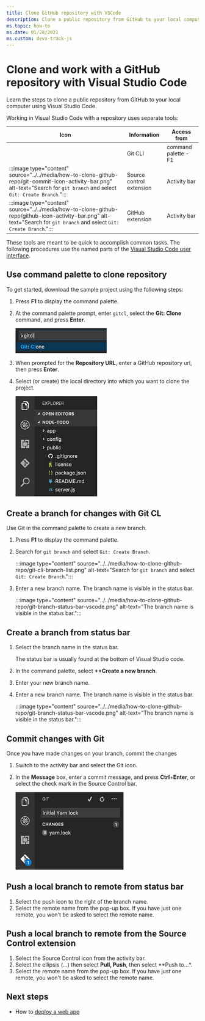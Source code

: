 ```yaml
---
title: Clone GitHub repository with VSCode
description: Clone a public repository from GitHub to your local computer using Visual Studio Code.
ms.topic: how-to
ms.date: 01/28/2021
ms.custom: devx-track-js
---
```


# Clone and work with a GitHub repository with Visual Studio Code

Learn the steps to clone a public repository from GitHub to your local computer using Visual Studio Code.

Working in Visual Studio Code with a repository uses separate tools:

|Icon|Information|Access from|
|--|--|--|
|| Git CLI [](https://code.visualstudio.com/docs/getstarted/userinterface#_command-palette)|command palette - F1|
|:::image type="content" source="../../media/how-to-clone-github-repo/git-commit-icon-activity-bar.png" alt-text="Search for `git branch` and select `Git: Create Branch`.":::|Source control extension|Activity bar|
|:::image type="content" source="../../media/how-to-clone-github-repo/github-icon-activity-bar.png" alt-text="Search for `git branch` and select `Git: Create Branch`.":::|GitHub extension|Activity bar|

These tools are meant to be quick to accomplish common tasks. The following procedures use the named parts of the [Visual Studio Code user interface](https://code.visualstudio.com/docs/getstarted/userinterface). 

## Use command palette to clone repository

To get started, download the sample project using the following steps:

1. Press **F1** to display the command palette.

1. At the command palette prompt, enter `gitcl`, select the **Git: Clone** command, and press **Enter**.

    ![gitcl command in the Visual Studio Code command palette prompt](../../media/how-to-clone-github-repo/visual-studio-code-git-clone.png)

1. When prompted for the **Repository URL**, enter a GitHub repository url, then press **Enter**.

1. Select (or create) the local directory into which you want to clone the project.

    ![Visual Studio Code explorer](../../media/how-to-clone-github-repo/visual-studio-code-explorer.png)

## Create a branch for changes with Git CL

Use Git in the command palette to create a new branch.

1. Press **F1** to display the command palette.
1. Search for `git branch` and select `Git: Create Branch`.

    :::image type="content" source="../../media/how-to-clone-github-repo/git-cli-branch-list.png" alt-text="Search for `git branch` and select `Git: Create Branch`.":::

1. Enter a new branch name. The branch name is visible in the status bar. 

    :::image type="content" source="../../media/how-to-clone-github-repo/git-branch-status-bar-vscode.png" alt-text="The branch name is visible in the status bar.":::

## Create a branch from status bar

1. Select the branch name in the status bar. 

    The status bar is usually found at the bottom of Visual Studio code. 

1. In the command palette, select **++Create a new branch**.
1. Enter your new branch name. 

1. Enter a new branch name. The branch name is visible in the status bar. 

    :::image type="content" source="../../media/how-to-clone-github-repo/git-branch-status-bar-vscode.png" alt-text="The branch name is visible in the status bar.":::

## Commit changes with Git 

Once you have made changes on your branch, commit the changes

1. Switch to the activity bar and select the Git icon.

1. In the **Message** box, enter a commit message, and press **Ctrl**+**Enter**, or select the check mark in the Source Control bar.

    ![Adding the yarn.lock file to Git](../../media/how-to-clone-github-repo/visual-studio-code-add-yarn-lock.png)

## Push a local branch to remote from status bar

1. Select the push icon to the right of the branch name. 
1. Select the remote name from the pop-up box. If you have just one remote, you won't be asked to select the remote name. 

## Push a local branch to remote from the Source Control extension
1. Select the Source Control icon from the activity bar. 
1. Select the ellipsis (...) then select **Pull, Push**, then select **Push to...*. 
1. Select the remote name from the pop-up box. If you have just one remote, you won't be asked to select the remote name. 

## Next steps

* How to [deploy a web app](deploy-web-app.md)
